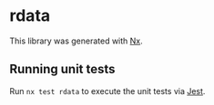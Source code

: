# rdata

This library was generated with [Nx](https://nx.dev).

## Running unit tests

Run `nx test rdata` to execute the unit tests via [Jest](https://jestjs.io).
